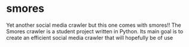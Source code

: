 # smores
Yet another social media crawler but this one comes with smores!!
The Smores crawler is a student project written in Python.
Its main goal is to create an efficient social media crawler that will hopefully be of use
